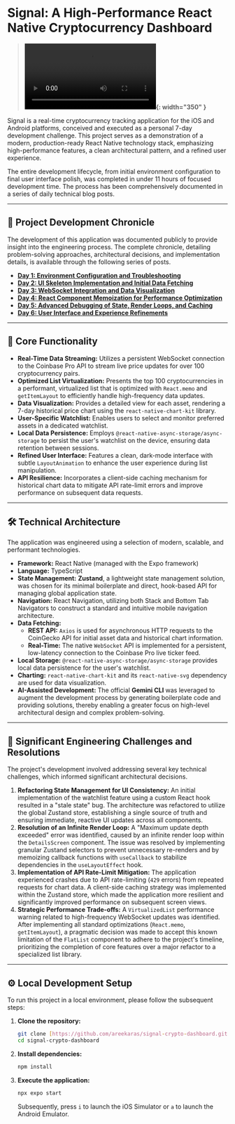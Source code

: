 # Signal: A High-Performance React Native Cryptocurrency Dashboard

> **![Signal Crypto App](/assets/final-app-video.mp4){: width="350" }**

Signal is a real-time cryptocurrency tracking application for the iOS and Android platforms, conceived and executed as a personal 7-day development challenge. This project serves as a demonstration of a modern, production-ready React Native technology stack, emphasizing high-performance features, a clean architectural pattern, and a refined user experience.

The entire development lifecycle, from initial environment configuration to final user interface polish, was completed in under 11 hours of focused development time. The process has been comprehensively documented in a series of daily technical blog posts.

---

## 📖 Project Development Chronicle

The development of this application was documented publicly to provide insight into the engineering process. The complete chronicle, detailing problem-solving approaches, architectural decisions, and implementation details, is available through the following series of posts.

- **[Day 1: Environment Configuration and Troubleshooting](https://shibiliareekara.com/posts/day-1-of-7-day-challenge-when-a-blank-slate-becomes-the-first-boss-battle/)**
- **[Day 2: UI Skeleton Implementation and Initial Data Fetching](https://shibiliareekara.com/posts/day-2-of-7-day-challenge-full-throttle-from-skeleton-to-live-data/)**
- **[Day 3: WebSocket Integration and Data Visualization](https://shibiliareekara.com/posts/day-3-of-7-day-challenge-real-time-data-charting-and-the-perils-of-force/)**
- **[Day 4: React Component Memoization for Performance Optimization](https://shibiliareekara.com/posts/day-4-the-40-minute-optimization-every-react-developer-should-know/)**
- **[Day 5: Advanced Debugging of State, Render Loops, and Caching](https://shibiliareekara.com/posts/day-5-one-feature-three-bugs-and-the-reality-of-senior-engineering/)**
- **[Day 6: User Interface and Experience Refinements](https://shibiliareekara.com/posts/day-6-the-art-of-polish-refining-ui-and-bringing-it-to-life/)**

---

## 🚀 Core Functionality

- **Real-Time Data Streaming:** Utilizes a persistent WebSocket connection to the Coinbase Pro API to stream live price updates for over 100 cryptocurrency pairs.
- **Optimized List Virtualization:** Presents the top 100 cryptocurrencies in a performant, virtualized list that is optimized with `React.memo` and `getItemLayout` to efficiently handle high-frequency data updates.
- **Data Visualization:** Provides a detailed view for each asset, rendering a 7-day historical price chart using the `react-native-chart-kit` library.
- **User-Specific Watchlist:** Enables users to select and monitor preferred assets in a dedicated watchlist.
- **Local Data Persistence:** Employs `@react-native-async-storage/async-storage` to persist the user's watchlist on the device, ensuring data retention between sessions.
- **Refined User Interface:** Features a clean, dark-mode interface with subtle `LayoutAnimation` to enhance the user experience during list manipulation.
- **API Resilience:** Incorporates a client-side caching mechanism for historical chart data to mitigate API rate-limit errors and improve performance on subsequent data requests.

---

## 🛠️ Technical Architecture

The application was engineered using a selection of modern, scalable, and performant technologies.

- **Framework:** React Native (managed with the Expo framework)
- **Language:** TypeScript
- **State Management:** **Zustand**, a lightweight state management solution, was chosen for its minimal boilerplate and direct, hook-based API for managing global application state.
- **Navigation:** React Navigation, utilizing both Stack and Bottom Tab Navigators to construct a standard and intuitive mobile navigation architecture.
- **Data Fetching:**
  - **REST API:** `Axios` is used for asynchronous HTTP requests to the CoinGecko API for initial asset data and historical chart information.
  - **Real-Time:** The native `WebSocket` API is implemented for a persistent, low-latency connection to the Coinbase Pro live ticker feed.
- **Local Storage:** `@react-native-async-storage/async-storage` provides local data persistence for the user's watchlist.
- **Charting:** `react-native-chart-kit` and its `react-native-svg` dependency are used for data visualization.
- **AI-Assisted Development:** The official **Gemini CLI** was leveraged to augment the development process by generating boilerplate code and providing solutions, thereby enabling a greater focus on high-level architectural design and complex problem-solving.

---

## 🧠 Significant Engineering Challenges and Resolutions

The project's development involved addressing several key technical challenges, which informed significant architectural decisions.

1.  **Refactoring State Management for UI Consistency:** An initial implementation of the watchlist feature using a custom React hook resulted in a "stale state" bug. The architecture was refactored to utilize the global Zustand store, establishing a single source of truth and ensuring immediate, reactive UI updates across all components.
2.  **Resolution of an Infinite Render Loop:** A "Maximum update depth exceeded" error was identified, caused by an infinite render loop within the `DetailsScreen` component. The issue was resolved by implementing granular Zustand selectors to prevent unnecessary re-renders and by memoizing callback functions with `useCallback` to stabilize dependencies in the `useLayoutEffect` hook.
3.  **Implementation of API Rate-Limit Mitigation:** The application experienced crashes due to API rate-limiting (`429` errors) from repeated requests for chart data. A client-side caching strategy was implemented within the Zustand store, which made the application more resilient and significantly improved performance on subsequent screen views.
4.  **Strategic Performance Trade-offs:** A `VirtualizedList` performance warning related to high-frequency WebSocket updates was identified. After implementing all standard optimizations (`React.memo`, `getItemLayout`), a pragmatic decision was made to accept this known limitation of the `FlatList` component to adhere to the project's timeline, prioritizing the completion of core features over a major refactor to a specialized list library.

---

## ⚙️ Local Development Setup

To run this project in a local environment, please follow the subsequent steps:

1.  **Clone the repository:**
    ```bash
    git clone [https://github.com/areekaras/signal-crypto-dashboard.git](https://github.com/areekaras/signal-crypto-dashboard.git)
    cd signal-crypto-dashboard
    ```

2.  **Install dependencies:**
    ```bash
    npm install
    ```

3.  **Execute the application:**
    ```bash
    npx expo start
    ```
    Subsequently, press `i` to launch the iOS Simulator or `a` to launch the Android Emulator.
